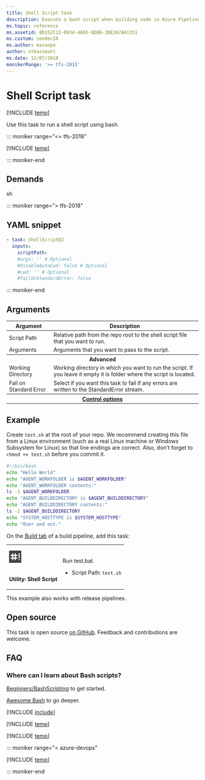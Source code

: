 ```yaml
---
title: Shell Script task
description: Execute a bash script when building code in Azure Pipelines and Team Foundation Server (TFS)
ms.topic: reference
ms.assetid: 8D152C13-0934-4665-8D08-30E2A7841351
ms.custom: seodec18
ms.author: macoope
author: vtbassmatt
ms.date: 12/07/2018
monikerRange: '>= tfs-2015'
---
```


# Shell Script task

[!INCLUDE [temp](../../includes/version-tfs-2015-rtm.md)]

Use this task to run a shell script using bash.

::: moniker range="<= tfs-2018"

[!INCLUDE [temp](../../includes/concept-rename-note.md)]

::: moniker-end

## Demands

sh

::: moniker range="> tfs-2018"

## YAML snippet

```YAML
- task: ShellScript@2
  inputs:
    scriptPath:
    #args: '' # Optional
    #disableAutoCwd: false # Optional
    #cwd: '' # Optional
    #failOnStandardError: false
```
::: moniker-end

## Arguments

<table>
<thead>
<tr>
<th>Argument</th>
<th>Description</th>
</tr>
</thead>
<tr>
<td>Script Path</td>
<td>
Relative path from the repo root to the shell script file that you want to run.
</td>
</tr>
<tr>
<td>Arguments</td>
<td>
Arguments that you want to pass to the script.
</td>
</tr>
<tr>
<th style="text-align: center" colspan="2">Advanced</th>
</tr>
<tr>
<td>Working Directory</td>
<td>
Working directory in which you want to run the script.  If you leave it empty it is folder where the script is located.
</td>
</tr>
<tr>
<td>Fail on Standard Error</td>
<td>
Select if you want this task to fail if any errors are written to the StandardError stream.
</td>
</tr>


<tr>
<th style="text-align: center" colspan="2"><a href="~/pipelines/process/tasks.md#controloptions" data-raw-source="[Control options](../../process/tasks.md#controloptions)">Control options</a></th>
</tr>

</table>

## Example

Create ```test.sh``` at the root of your repo.
We recommend creating this file from a Linux environment (such as a real Linux machine or Windows Subsystem for Linux) so that line endings are correct.
Also, don't forget to `chmod +x test.sh` before you commit it.

```sh
#!/bin/bash
echo "Hello World"
echo "AGENT_WORKFOLDER is $AGENT_WORKFOLDER"
echo "AGENT_WORKFOLDER contents:"
ls -1 $AGENT_WORKFOLDER
echo "AGENT_BUILDDIRECTORY is $AGENT_BUILDDIRECTORY"
echo "AGENT_BUILDDIRECTORY contents:"
ls -1 $AGENT_BUILDDIRECTORY
echo "SYSTEM_HOSTTYPE is $SYSTEM_HOSTTYPE"
echo "Over and out."
```

On the [Build tab](../../index.yml) of a build pipeline, add this task:

<table>
<tr>
<td>

![](media/shell-script.png)

<br/>**Utility: Shell Script**</td>
<td>
<p>Run test.bat.</p>
<ul>
<li>Script Path: <code>test.sh</code></li>
</ul>
</td>
</tr>
</table>

This example also works with release pipelines.

## Open source

This task is open source [on GitHub](https://github.com/Microsoft/azure-pipelines-tasks). Feedback and contributions are welcome.

## FAQ

<!-- BEGINSECTION class="md-qanda" -->

### Where can I learn about Bash scripts?

[Beginners/BashScripting](https://help.ubuntu.com/community/Beginners/BashScripting) to get started.

[Awesome Bash](https://github.com/alebcay/awesome-shell#awesome-bash) to go deeper.

[!INCLUDE [include](../../includes/variable-set-in-script-qa.md)]

[!INCLUDE [temp](../includes/build-step-common-qa.md)]

[!INCLUDE [temp](../../includes/qa-agents.md)]

::: moniker range="< azure-devops"

[!INCLUDE [temp](../../includes/qa-versions.md)]

::: moniker-end

<!-- ENDSECTION -->
